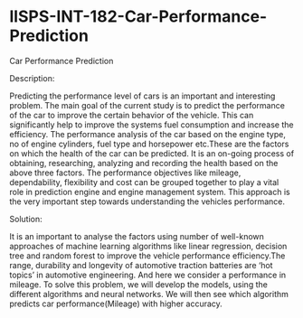 # llSPS-INT-182-Car-Performance-Prediction
Car Performance Prediction

Description:

Predicting the performance level of cars is an important and interesting problem. The main goal of the current study is to predict the performance of the car to improve the certain behavior of the vehicle. This can significantly help to improve the systems fuel consumption and increase the efficiency. The performance analysis of the car based on the engine type, no of engine cylinders, fuel type and horsepower etc.These are the factors on which the health of the car can be predicted. It is an on-going process of obtaining, researching, analyzing and recording the health based on the above three factors.
The performance objectives like mileage, dependability, flexibility and cost can be grouped together to play a vital role in prediction engine and engine management system. This approach is the very important step towards understanding the vehicles performance.

Solution:

It is an important to analyse the factors using number of well-known approaches of machine learning algorithms like linear regression, decision tree and random forest to improve the vehicle performance efficiency.The  range, durability and longevity of automotive traction batteries are ‘hot topics’ in automotive engineering. And here we consider a performance in mileage. To solve this problem, we will develop the models, using the different algorithms and neural networks. 
We will then see which algorithm predicts car performance(Mileage) with higher accuracy.
